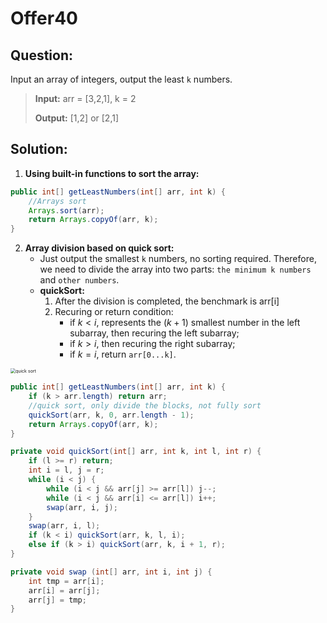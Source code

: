 # Offer40

## Question:

Input an array of integers, output the least `k` numbers.

> __Input:__ arr = [3,2,1], k = 2
>
> __Output:__ [1,2] or [2,1]

## Solution:

1. **Using built-in functions to sort the array:**

```java
public int[] getLeastNumbers(int[] arr, int k) {
    //Arrays sort
    Arrays.sort(arr);
    return Arrays.copyOf(arr, k);
}
```

2. **Array division based on quick sort:**
	- Just output the smallest `k` numbers, no sorting required. Therefore, we need to divide the array into two parts: `the minimum k numbers` and `other numbers`.
	- __quickSort:__ 
		1. After the division is completed, the benchmark is arr[i]
		2. Recuring or return condition:
			- if $k < i$, represents the $(k+1)$ smallest number in the left subarray, then recuring the left subarray;
			- if $k > i$, then recuring the right subarray;
			- if $k=i$, return `arr[0...k]`.

<img src="/Users/jan/Code/java/learn/Sort/img/offer40-1.png" alt="quick sort" style="zoom:50%;" />

```java
public int[] getLeastNumbers(int[] arr, int k) {
    if (k > arr.length) return arr;
    //quick sort, only divide the blocks, not fully sort
    quickSort(arr, k, 0, arr.length - 1);
    return Arrays.copyOf(arr, k);
}

private void quickSort(int[] arr, int k, int l, int r) {
    if (l >= r) return;
    int i = l, j = r;
    while (i < j) {
        while (i < j && arr[j] >= arr[l]) j--;
        while (i < j && arr[i] <= arr[l]) i++;
        swap(arr, i, j);
    }
    swap(arr, i, l);
    if (k < i) quickSort(arr, k, l, i);
    else if (k > i) quickSort(arr, k, i + 1, r);
}

private void swap (int[] arr, int i, int j) {
    int tmp = arr[i];
    arr[i] = arr[j];
    arr[j] = tmp;
}
```

